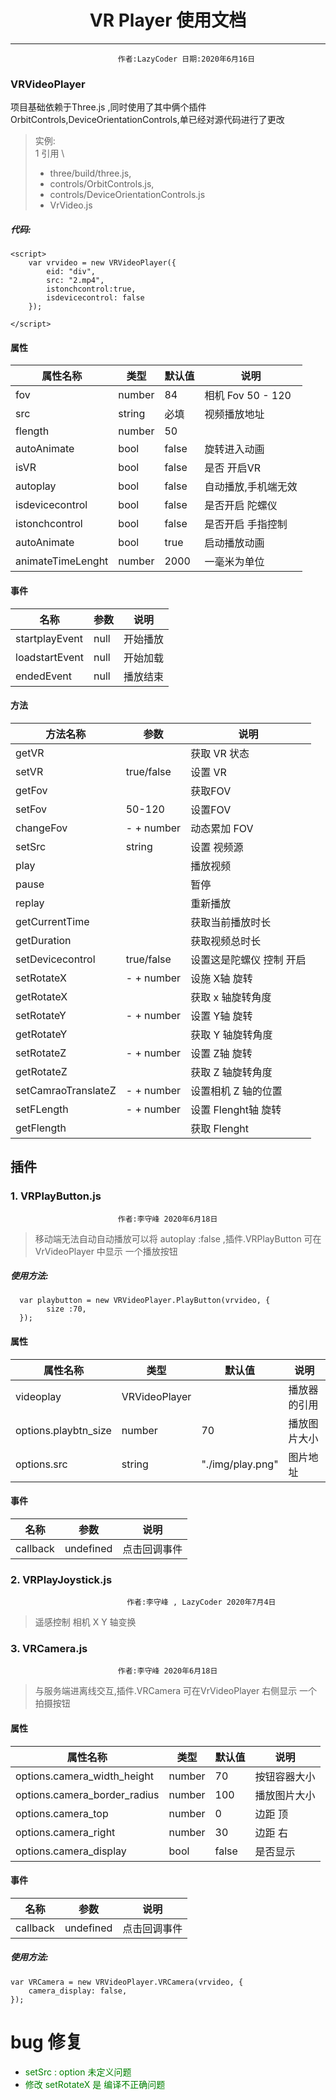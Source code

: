 ﻿# <center> VR Player 使用文档
***
							作者:LazyCoder 日期:2020年6月16日

### VRVideoPlayer
项目基础依赖于Three.js ,同时使用了其中俩个插件 OrbitControls,DeviceOrientationControls,单已经对源代码进行了更改

> 实例: \
> 1 引用 \
> * three/build/three.js,
> * controls/OrbitControls.js,
> * controls/DeviceOrientationControls.js
> * VrVideo.js

##### 代码:
	<script>
        var vrvideo = new VRVideoPlayer({
            eid: "div",
            src: "2.mp4",
            istonchcontrol:true,
            isdevicecontrol: false
        });

    </script>

#### 属性

| 属性名称   |类型  |默认值  | 说明      |
|------------|------|--------|-----------|
|fov|number|84|相机 Fov  50 - 120|
|src|string|必填|视频播放地址|
|flength|number|50| |
|autoAnimate|bool|false| 旋转进入动画|
|isVR|bool |false| 是否 开启VR|
|autoplay|bool|false|自动播放,手机端无效|
|isdevicecontrol|bool| false| 是否开启 陀螺仪|
|istonchcontrol|bool|false|是否开启 手指控制|
|autoAnimate|bool|true|启动播放动画|
|animateTimeLenght|number|2000| 一毫米为单位 |

#### 事件

| 名称   |参数  | 说明      |
|------------|------|--------|
|startplayEvent|null|开始播放|
|loadstartEvent|null|开始加载|
|endedEvent|null|播放结束|



#### 方法

| 方法名称|参数|说明|
|-----|----|----|
|getVR||获取 VR 状态|
|setVR|true/false|设置 VR|
|getFov||获取FOV|     
|setFov|50-120|设置FOV|
|changeFov|- + number|动态累加 FOV|
|setSrc|string|设置 视频源|
|play||播放视频|
|pause||暂停|
|replay||重新播放|
|getCurrentTime||获取当前播放时长|
|getDuration||获取视频总时长|
|setDevicecontrol|true/false|设置这是陀螺仪 控制 开启|
|setRotateX|- + number|设施 X轴 旋转|
|getRotateX||获取 x 轴旋转角度|
|setRotateY|- + number| 设置 Y轴 旋转|
|getRotateY||获取 Y 轴旋转角度|
|setRotateZ|- + number|设置 Z轴 旋转|
|getRotateZ|| 获取 Z 轴旋转角度|
|setCamraoTranslateZ|- + number|设置相机 Z 轴的位置|
|setFLength|- + number|设置 Flenght轴 旋转|
|getFlength||获取 Flenght|



## 插件
### 1. VRPlayButton.js
                            作者:李守峰 2020年6月18日
> 移动端无法自动自动播放可以将 autoplay :false ,插件.VRPlayButton
> 可在VrVideoPlayer 中显示 一个播放按钮

##### 使用方法:
      var playbutton = new VRVideoPlayer.PlayButton(vrvideo, {
            size :70,
      });


#### 属性

| 属性名称   |类型  |默认值  | 说明      |
|------------|------|--------|-----------|
|videoplay|VRVideoPlayer||播放器的引用|
|options.playbtn_size| number|70| 播放图片大小|
|options.src|string|"./img/play.png"| 图片地址|
 
#### 事件

| 名称   |参数  | 说明      |
|------------|------|--------|
|callback|undefined|点击回调事件|
### 2. VRPlayJoystick.js
                              作者:李守峰 , LazyCoder 2020年7月4日 
 > 遥感控制 相机 X Y 轴变换


### 3. VRCamera.js
                            作者:李守峰 2020年6月18日
> 与服务端进离线交互,插件.VRCamera
> 可在VrVideoPlayer 右侧显示 一个拍摄按钮



#### 属性

| 属性名称   |类型  |默认值  | 说明      |
|------------|------|--------|-----------|
|options.camera_width_height|number|70|按钮容器大小|
|options.camera_border_radius| number|100| 播放图片大小|
|options.camera_top|number|0| 边距 顶|
|options.camera_right|number|30| 边距 右|
|options.camera_display|bool|false| 是否显示|

 
#### 事件

| 名称   |参数  | 说明      |
|------------|------|--------|
|callback|undefined|点击回调事件|

##### 使用方法:
    var VRCamera = new VRVideoPlayer.VRCamera(vrvideo, {
        camera_display: false,
    });
# bug 修复 
* <span style = "color:green"> setSrc : option 未定义问题 
* <span style = "color:green">  修改 setRotateX 是 编译不正确问题

